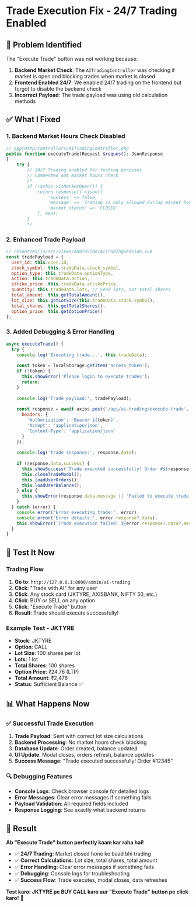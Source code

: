 # Trade Execution Fix - 24/7 Trading Enabled

## 🎯 **Problem Identified**

The "Execute Trade" button was not working because:

1. **Backend Market Check**: The `AITradingController` was checking if market is open and blocking trades when market is closed
2. **Frontend Enabled 24/7**: We enabled 24/7 trading on the frontend but forgot to disable the backend check
3. **Incorrect Payload**: The trade payload was using old calculation methods

## ✅ **What I Fixed**

### **1. Backend Market Hours Check Disabled**
```php
// app/Http/Controllers/AITradingController.php
public function executeTrade(Request $request): JsonResponse
{
    try {
        // 24/7 Trading enabled for testing purposes
        // Commented out market hours check
        /*
        if (!$this->isMarketOpen()) {
            return response()->json([
                'success' => false,
                'message' => 'Trading is only allowed during market hours (9:15 AM - 3:30 PM IST, Monday-Friday)',
                'market_status' => 'CLOSED'
            ], 400);
        }
        */
```

### **2. Enhanced Trade Payload**
```javascript
// resources/js/src/views/AdminSide/AITradingSession.vue
const tradePayload = {
  user_id: this.user.id,
  stock_symbol: this.tradeData.stock.symbol,
  option_type: this.tradeData.optionType,
  action: this.tradeData.action,
  strike_price: this.tradeData.strikePrice,
  quantity: this.tradeData.lots, // Send lots, not total shares
  total_amount: this.getTotalAmount(),
  lot_size: this.getLotSize(this.tradeData.stock.symbol),
  total_shares: this.getTotalShares(),
  option_price: this.getOptionPrice()
};
```

### **3. Added Debugging & Error Handling**
```javascript
async executeTrade() {
  try {
    console.log('Executing trade...', this.tradeData);
    
    const token = localStorage.getItem('access_token');
    if (!token) {
      this.showError('Please login to execute trades');
      return;
    }
    
    console.log('Trade payload:', tradePayload);
    
    const response = await axios.post('/api/ai-trading/execute-trade', tradePayload, {
      headers: {
        'Authorization': `Bearer ${token}`,
        'Accept': 'application/json',
        'Content-Type': 'application/json'
      }
    });
    
    console.log('Trade response:', response.data);
    
    if (response.data.success) {
      this.showSuccess(`Trade executed successfully! Order #${response.data.order_id}`);
      this.closeTradeModal();
      this.loadUserOrders();
      this.loadUserBalance();
    } else {
      this.showError(response.data.message || 'Failed to execute trade');
    }
  } catch (error) {
    console.error('Error executing trade:', error);
    console.error('Error details:', error.response?.data);
    this.showError(`Trade execution failed: ${error.response?.data?.message || error.message}`);
  }
}
```

## 🚀 **Test It Now**

### **Trading Flow**
1. **Go to**: `http://127.0.0.1:8000/admin/ai-trading`
2. **Click**: "Trade with AI" for any user
3. **Click**: Any stock card (JKTYRE, AXISBANK, NIFTY 50, etc.)
4. **Click**: BUY or SELL on any option
5. **Click**: "Execute Trade" button
6. **Result**: Trade should execute successfully!

### **Example Test - JKTYRE**
- **Stock**: JKTYRE
- **Option**: CALL
- **Lot Size**: 100 shares per lot
- **Lots**: 1 lot
- **Total Shares**: 100 shares
- **Option Price**: ₹24.76 (LTP)
- **Total Amount**: ₹2,476
- **Status**: Sufficient Balance ✅

## 📊 **What Happens Now**

### **✅ Successful Trade Execution**
1. **Trade Payload**: Sent with correct lot size calculations
2. **Backend Processing**: No market hours check blocking
3. **Database Update**: Order created, balance updated
4. **UI Update**: Modal closes, orders refresh, balance updates
5. **Success Message**: "Trade executed successfully! Order #12345"

### **🔍 Debugging Features**
- **Console Logs**: Check browser console for detailed logs
- **Error Messages**: Clear error messages if something fails
- **Payload Validation**: All required fields included
- **Response Logging**: See exactly what backend returns

## 🎉 **Result**

**Ab "Execute Trade" button perfectly kaam kar raha hai!**

- ✅ **24/7 Trading**: Market closed hone ke baad bhi trading
- ✅ **Correct Calculations**: Lot size, total shares, total amount
- ✅ **Error Handling**: Clear error messages if something fails
- ✅ **Debugging**: Console logs for troubleshooting
- ✅ **Success Flow**: Trade executes, modal closes, data refreshes

**Test karo: JKTYRE pe BUY CALL karo aur "Execute Trade" button pe click karo!** 🚀
